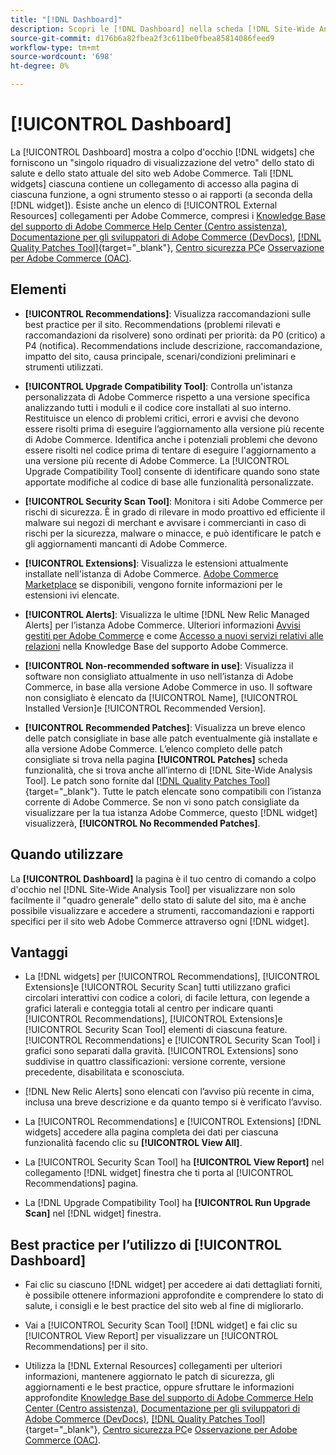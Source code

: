```yaml
---
title: "[!DNL Dashboard]"
description: Scopri le [!DNL Dashboard] nella scheda [!DNL Site-Wide Analysis Tool], gli elementi, i tempi di utilizzo, i vantaggi e le best practice.
source-git-commit: d176b6a82fbea2f3c611be0fbea85814086feed9
workflow-type: tm+mt
source-wordcount: '698'
ht-degree: 0%

---
```


# [!UICONTROL Dashboard]

La [!UICONTROL Dashboard] mostra a colpo d&#39;occhio [!DNL widgets] che forniscono un &quot;singolo riquadro di visualizzazione del vetro&quot; dello stato di salute e dello stato attuale del sito web Adobe Commerce. Tali [!DNL widgets] ciascuna contiene un collegamento di accesso alla pagina di ciascuna funzione, a ogni strumento stesso o ai rapporti (a seconda della [!DNL widget]).
Esiste anche un elenco di [!UICONTROL External Resources] collegamenti per Adobe Commerce, compresi i [Knowledge Base del supporto di Adobe Commerce Help Center (Centro assistenza)](https://support.magento.com/), [Documentazione per gli sviluppatori di Adobe Commerce (DevDocs)](https://devdocs.magento.com/), [[!DNL Quality Patches Tool]](https://experienceleague.adobe.com/tools/commerce-quality-patches/index.html){target=&quot;_blank&quot;}, [Centro sicurezza PC](https://magento.com/security)e [Osservazione per Adobe Commerce (OAC)](https://support.magento.com/hc/en-us/articles/4402379845901-Use-Observation-for-Adobe-Commerce).

## Elementi

* **[!UICONTROL Recommendations]**: Visualizza raccomandazioni sulle best practice per il sito. Recommendations (problemi rilevati e raccomandazioni da risolvere) sono ordinati per priorità: da P0 (critico) a P4 (notifica).
Recommendations include descrizione, raccomandazione, impatto del sito, causa principale, scenari/condizioni preliminari e strumenti utilizzati.

* **[!UICONTROL Upgrade Compatibility Tool]**: Controlla un&#39;istanza personalizzata di Adobe Commerce rispetto a una versione specifica analizzando tutti i moduli e il codice core installati al suo interno. Restituisce un elenco di problemi critici, errori e avvisi che devono essere risolti prima di eseguire l’aggiornamento alla versione più recente di Adobe Commerce. Identifica anche i potenziali problemi che devono essere risolti nel codice prima di tentare di eseguire l&#39;aggiornamento a una versione più recente di Adobe Commerce.
La [!UICONTROL Upgrade Compatibility Tool] consente di identificare quando sono state apportate modifiche al codice di base alle funzionalità personalizzate.

* **[!UICONTROL Security Scan Tool]**: Monitora i siti Adobe Commerce per rischi di sicurezza. È in grado di rilevare in modo proattivo ed efficiente il malware sui negozi di merchant e avvisare i commercianti in caso di rischi per la sicurezza, malware o minacce, e può identificare le patch e gli aggiornamenti mancanti di Adobe Commerce.

* **[!UICONTROL Extensions]**: Visualizza le estensioni attualmente installate nell&#39;istanza di Adobe Commerce. [Adobe Commerce Marketplace](https://marketplace.magento.com/extensions.html) se disponibili, vengono fornite informazioni per le estensioni ivi elencate.

* **[!UICONTROL Alerts]**: Visualizza le ultime [!DNL New Relic Managed Alerts] per l’istanza Adobe Commerce. Ulteriori informazioni [Avvisi gestiti per Adobe Commerce](https://support.magento.com/hc/en-us/articles/360045806832) e come [Accesso a nuovi servizi relativi alle relazioni](https://support.magento.com/hc/en-us/articles/360039127712) nella Knowledge Base del supporto Adobe Commerce.

* **[!UICONTROL Non-recommended software in use]**: Visualizza il software non consigliato attualmente in uso nell’istanza di Adobe Commerce, in base alla versione Adobe Commerce in uso. Il software non consigliato è elencato da [!UICONTROL Name], [!UICONTROL Installed Version]e [!UICONTROL Recommended Version].

* **[!UICONTROL Recommended Patches]**: Visualizza un breve elenco delle patch consigliate in base alle patch eventualmente già installate e alla versione Adobe Commerce. L’elenco completo delle patch consigliate si trova nella pagina **[!UICONTROL Patches]** scheda funzionalità, che si trova anche all’interno di [!DNL Site-Wide Analysis Tool]. Le patch sono fornite dal [[!DNL Quality Patches Tool]](https://experienceleague.adobe.com/tools/commerce-quality-patches/index.html){target=&quot;_blank&quot;}. Tutte le patch elencate sono compatibili con l’istanza corrente di Adobe Commerce.
Se non vi sono patch consigliate da visualizzare per la tua istanza Adobe Commerce, questo [!DNL widget] visualizzerà, **[!UICONTROL No Recommended Patches]**.

## Quando utilizzare

La **[!UICONTROL Dashboard]** la pagina è il tuo centro di comando a colpo d&#39;occhio nel [!DNL Site-Wide Analysis Tool] per visualizzare non solo facilmente il &quot;quadro generale&quot; dello stato di salute del sito, ma è anche possibile visualizzare e accedere a strumenti, raccomandazioni e rapporti specifici per il sito web Adobe Commerce attraverso ogni [!DNL widget].

## Vantaggi

* La [!DNL widgets] per [!UICONTROL Recommendations], [!UICONTROL Extensions]e [!UICONTROL Security Scan] tutti utilizzano grafici circolari interattivi con codice a colori, di facile lettura, con legende a grafici laterali e conteggia totali al centro per indicare quanti [!UICONTROL Recommendations], [!UICONTROL Extensions]e [!UICONTROL Security Scan Tool] elementi di ciascuna feature. [!UICONTROL Recommendations] e [!UICONTROL Security Scan Tool] i grafici sono separati dalla gravità. [!UICONTROL Extensions] sono suddivise in quattro classificazioni: versione corrente, versione precedente, disabilitata e sconosciuta.

* [!DNL New Relic Alerts] sono elencati con l’avviso più recente in cima, inclusa una breve descrizione e da quanto tempo si è verificato l’avviso.

* La [!UICONTROL Recommendations] e [!UICONTROL Extensions] [!DNL widgets] accedere alla pagina completa dei dati per ciascuna funzionalità facendo clic su **[!UICONTROL View All]**.

* La [!UICONTROL Security Scan Tool] ha **[!UICONTROL View Report]** nel collegamento [!DNL widget] finestra che ti porta al [!UICONTROL Recommendations] pagina.

* La [!DNL Upgrade Compatibility Tool] ha **[!UICONTROL Run Upgrade Scan]** nel [!DNL widget] finestra.

## Best practice per l’utilizzo di [!UICONTROL Dashboard]

* Fai clic su ciascuno [!DNL widget] per accedere ai dati dettagliati forniti, è possibile ottenere informazioni approfondite e comprendere lo stato di salute, i consigli e le best practice del sito web al fine di migliorarlo.

* Vai a [!UICONTROL Security Scan Tool] [!DNL widget] e fai clic su [!UICONTROL View Report] per visualizzare un [!UICONTROL Recommendations] per il sito.

* Utilizza la [!DNL External Resources] collegamenti per ulteriori informazioni, mantenere aggiornato le patch di sicurezza, gli aggiornamenti e le best practice, oppure sfruttare le informazioni approfondite [Knowledge Base del supporto di Adobe Commerce Help Center (Centro assistenza)](https://support.magento.com/), [Documentazione per gli sviluppatori di Adobe Commerce (DevDocs)](https://devdocs.magento.com/), [[!DNL Quality Patches Tool]](https://experienceleague.adobe.com/tools/commerce-quality-patches/index.html){target=&quot;_blank&quot;}, [Centro sicurezza PC](https://helpx.adobe.com/security.html)e [Osservazione per Adobe Commerce (OAC)](https://support.magento.com/hc/en-us/articles/4402379845901-Use-Observation-for-Adobe-Commerce).
